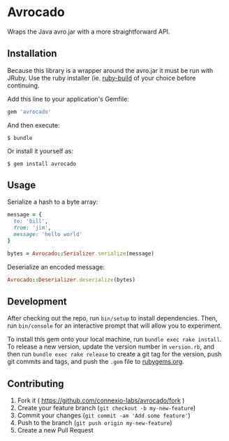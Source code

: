 # Avrocado

Wraps the Java avro.jar with a more straightforward API.

## Installation

Because this library is a wrapper around the avro.jar it must be run with JRuby. Use the ruby installer (ie. [ruby-build](https://github.com/sstephenson/ruby-build) of your choice before continuing.

Add this line to your application's Gemfile:

```ruby
gem 'avrocado'
```

And then execute:

    $ bundle

Or install it yourself as:

    $ gem install avrocado

## Usage

Serialize a hash to a byte array:

```ruby
message = {
  to: 'bill',
  from: 'jim',
  message: 'hello world'
}

bytes = Avrocado::Serializer.serialize(message)
```

Deserialize an encoded message:

```ruby
Avrocado::Deserializer.deserialize(bytes)
```

## Development

After checking out the repo, run `bin/setup` to install dependencies. Then, run `bin/console` for an interactive prompt that will allow you to experiment.

To install this gem onto your local machine, run `bundle exec rake install`. To release a new version, update the version number in `version.rb`, and then run `bundle exec rake release` to create a git tag for the version, push git commits and tags, and push the `.gem` file to [rubygems.org](https://rubygems.org).

## Contributing

1. Fork it ( https://github.com/connexio-labs/avrocado/fork )
2. Create your feature branch (`git checkout -b my-new-feature`)
3. Commit your changes (`git commit -am 'Add some feature'`)
4. Push to the branch (`git push origin my-new-feature`)
5. Create a new Pull Request

